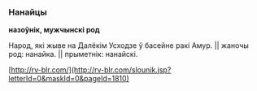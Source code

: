 ### Нанайцы
**назоўнік, мужчынскі род**

Народ, які жыве на Далёкім Усходзе ў басейне ракі Амур. || жаночы род: нанайка. || прыметнік: нанайскі.

<a rel="author">[http://rv-blr.com/](http://rv-blr.com/slounik.jsp?letterId=0&maskId=0&pageId=1810)</a>
